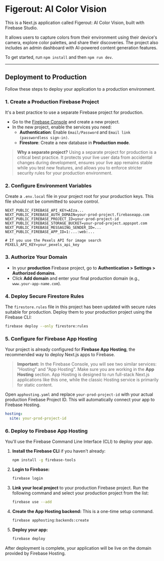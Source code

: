 # Figerout: AI Color Vision

This is a Next.js application called Figerout: AI Color Vision, built with Firebase Studio.

It allows users to capture colors from their environment using their device's camera, explore color palettes, and share their discoveries. The project also includes an admin dashboard with AI-powered content generation features.

To get started, run `npm install` and then `npm run dev`.

---

## Deployment to Production

Follow these steps to deploy your application to a production environment.

### 1. Create a Production Firebase Project

It's a best practice to use a separate Firebase project for production.
- Go to the [Firebase Console](https://console.firebase.google.com/) and create a new project.
- In the new project, enable the services you need:
    - **Authentication**: Enable `Email/Password` and `Email link (passwordless sign-in)`.
    - **Firestore**: Create a new database in **Production mode**.

> **Why a separate project?** Using a separate project for production is a critical best practice. It protects your live user data from accidental changes during development, ensures your live app remains stable while you test new features, and allows you to enforce stricter security rules for your production environment.

### 2. Configure Environment Variables

Create a `.env.local` file in your project root for your production keys. This file should not be committed to source control.

```env
NEXT_PUBLIC_FIREBASE_API_KEY=AIza...
NEXT_PUBLIC_FIREBASE_AUTH_DOMAIN=your-prod-project.firebaseapp.com
NEXT_PUBLIC_FIREBASE_PROJECT_ID=your-prod-project-id
NEXT_PUBLIC_FIREBASE_STORAGE_BUCKET=your-prod-project.appspot.com
NEXT_PUBLIC_FIREBASE_MESSAGING_SENDER_ID=...
NEXT_PUBLIC_FIREBASE_APP_ID=1:...:web:...

# If you use the Pexels API for image search
PEXELS_API_KEY=your_pexels_api_key
```

### 3. Authorize Your Domain

- In your **production** Firebase project, go to **Authentication > Settings > Authorized domains**.
- Click **Add domain** and enter your final production domain (e.g., `www.your-app-name.com`).

### 4. Deploy Secure Firestore Rules

The `firestore.rules` file in this project has been updated with secure rules suitable for production. Deploy them to your production project using the Firebase CLI:
```bash
firebase deploy --only firestore:rules
```

### 5. Configure for Firebase App Hosting

Your project is already configured for **Firebase App Hosting**, the recommended way to deploy Next.js apps to Firebase.

> **Important:** In the Firebase Console, you will see two similar services: "Hosting" and "App Hosting". Make sure you are working in the **App Hosting** section. App Hosting is designed to run full-stack Next.js applications like this one, while the classic Hosting service is primarily for static content.

Open `apphosting.yaml` and replace `your-prod-project-id` with your actual production Firebase Project ID. This will automatically connect your app to Firebase Hosting.

```yaml
hosting:
  site: your-prod-project-id
```

### 6. Deploy to Firebase App Hosting

You'll use the Firebase Command Line Interface (CLI) to deploy your app.

1.  **Install the Firebase CLI** if you haven't already:
    ```bash
    npm install -g firebase-tools
    ```

2.  **Login to Firebase:**
    ```bash
    firebase login
    ```

3.  **Link your local project** to your production Firebase project. Run the following command and select your production project from the list:
    ```bash
    firebase use --add
    ```

4.  **Create the App Hosting backend:** This is a one-time setup command.
    ```bash
    firebase apphosting:backends:create
    ```

5.  **Deploy your app:**
    ```bash
    firebase deploy
    ```

After deployment is complete, your application will be live on the domain provided by Firebase Hosting.
